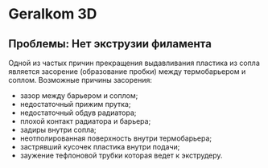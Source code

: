 # Geralkom 3D
## Проблемы: Нет экструзии филамента

Одной из частых причин прекращения выдавливания пластика из сопла является засорение (образование пробки) между термобарьером и соплом. Возможные причины засорения:

 * зазор между барьером и соплом;
 * недостаточный прижим прутка;
 * недостаточный обдув радиатора;
 * плохой контакт радиатора и барьера;
 * задиры внутри сопла;
 * неотполированная поверхность внутри термобарьера;
 * застрявший кусочек пластика внутри подачи;
 * заужение тефлоновой трубки которая ведет к экструдеру.

